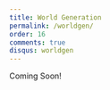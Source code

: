 ```yaml
---
title: World Generation
permalink: /worldgen/
order: 16
comments: true
disqus: worldgen
---
```


Coming Soon!




